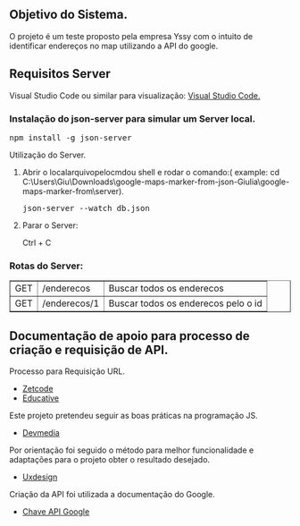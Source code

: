 ## Objetivo do Sistema.
<p>O projeto é um teste proposto pela empresa Yssy com o intuito de identificar endereços no map utilizando a API do google.</p>

## Requisitos Server
<p>Visual Studio Code ou similar para visualização: <a href="https://code.visualstudio.com/">Visual Studio Code.</a></p>

<h3>Instalação do json-server para simular um Server local.</h3>

<pre>npm install -g json-server</pre>

<p>Utilização do Server.</p> 

<ol>
<li>Abrir o localarquivopelocmdou shell e rodar o comando:( example: cd C:\Users\Giu\Downloads\google-maps-marker-from-json-Giulia\google-maps-marker-from\server).</li>
<pre>json-server --watch db.json</pre>
<li>Parar o Server:</li>
<p>Ctrl + C </p>
</ol>

<h3>Rotas do Server: </h3>

<table border="1">
    <tr>
        <td>GET</td>
        <td>/enderecos</td>
        <td>Buscar todos os enderecos</td>
    </tr>
    <tr>
        <td>GET</td>
        <td>/enderecos/1</td>
        <td>Buscar todos os enderecos pelo o id</td>
    </tr>
</table>

## Documentação de apoio para processo de criação e requisição de API. 
<p>Processo para Requisição URL.</p>
<ul>
<li><a href="https://zetcode.com/javascript/jsonurl/">Zetcode</a></li>
<li><a href="https://www.educative.io/answers/how-to-read-a-json-file-from-a-url-in-javascript">Educative</a><//li>
</ul>

<p>Este projeto pretendeu seguir as boas práticas na programação JS.</p>
<ul>
<li><a href="https://www.devmedia.com.br/boas-praticas-de-programacao-em-javascript/34215">Devmedia</a></li>
</ul>
<p>Por orientação foi seguido o método para melhor funcionalidade e adaptações para o projeto obter o resultado desejado.</p>
<ul>
<li><a href="https://uxdesign.blog.br/a-origem-do-keep-it-simple-stupid-kiss-b24085dc1327">Uxdesign</a></li>
</ul>

<p>Criação da API foi utilizada a documentação do Google.</p>
<ul>
<li><a href="https://developers.google.com/maps/premium/apikey/maps-javascript-apikey?hl=pt-br#:~:text=Acesse%20a%20p%C3%A1gina%20Plataforma%20Google%20Maps%20%3E%20Credenciais.&text=Na%20p%C3%A1gina%20Credenciais%2C%20clique%20em,Clique%20em%20Fechar.">Chave API Google</a></li>
</ul>
